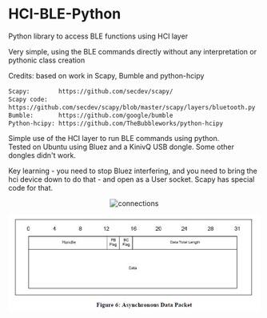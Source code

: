 # HCI-BLE-Python
Python library to access BLE functions using HCI layer   

Very simple, using the BLE commands directly without any interpretation or pythonic class creation    

Credits: based on work in Scapy, Bumble and python-hcipy

```
Scapy:        https://github.com/secdev/scapy/
Scapy code:   https://github.com/secdev/scapy/blob/master/scapy/layers/bluetooth.py
Bumble:       https://github.com/google/bumble
Python-hcipy: https://github.com/TheBubbleworks/python-hcipy
```

Simple use of the HCI layer to run BLE commands using python.   
Tested on Ubuntu using Bluez and a KinivQ USB dongle. Some other dongles didn't work.   

Key learning - you need to stop Bluez interfering, and you need to bring the hci device down to do that - and open as a User socket.   Scapy has special code for that.
  


<p align="center">
  <img src="https://github.com/paulhamsh/HCI-BLE-Python/blob/main/pictues/HCI Packet Types.jpg" width="700" title="connections">
</p>

<p align="center">
  <img src="https://github.com/paulhamsh/HCI-BLE-Python/blob/main/pictures/HCI%20ACL%20Packet.jpg"
</p>
